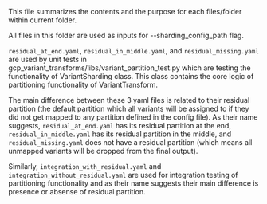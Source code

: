 This file summarizes the contents and the purpose for each files/folder within
current folder.

All files in this folder are used as inputs for --sharding_config_path flag.

`residual_at_end.yaml`, `residual_in_middle.yaml`, and `residual_missing.yaml`
are used by unit tests in gcp_variant_transforms/libs/variant_partition_test.py
which are testing the functionality of VariantSharding class. This class
contains the core logic of partitioning functionality of VariantTransform.

The main difference between these 3 yaml files is related to their residual
partition (the default partition which all variants will be assigned to if they
did not get mapped to any partition defined in the config file). As their name
suggests, `residual_at_end.yaml` has its residual partition at the end,
`residual_in_middle.yaml` has its residual partition in the middle, and
`residual_missing.yaml` does not have a residual partition (which means all
unmapped variants will be dropped from the final output).

Similarly, `integration_with_residual.yaml` and
`integration_without_residual.yaml` are used for integration testing of
partitioning functionality and as their name suggests their main difference is
presence or absense of residual partition.
